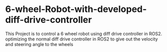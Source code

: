 # 6-wheel-Robot-with-developed-diff-drive-controller
This Project is to control a 6 wheel robot using diff drive controller in ROS2. optimizing the normal diff drive controller in ROS2 to give out the velocity and steering angle to the wheels 
